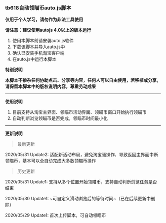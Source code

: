 ### tb618自动领瞄币auto.js脚本
**仅用于个人学习，请勿作为非法工具使用**

**请注意：建议使用autojs 4.0以上的版本运行**

1. 使用本脚本前请安装auto.js软件
2. 下载该脚本并导入auto.js中
3. 确认已安装手机淘宝客户端
4. 在auto.js中运行本脚本

**特别说明**

**本脚本不掺杂任何协助点击、分享等内容，任何人可以自由使用，若移植或分享，请保留本脚本中的版权说明内容，尊重劳动成果**

-----
**使用说明**
1. 目前支持从淘宝主界面、领瞄币活动界面、领瞄币窗口开始执行领瞄币
2. 自动判断浏览领瞄币是否完成，领瞄币时间最小化

-----
**更新说明**

> 最新更新

2020/05/31 Update2: 适配新活动布局，避免淘宝骚操作，导致返回主界面中断领瞄币，基本可以全自动完成大多数领瞄币操作

> 历史更新

2020/05/31 Update1: 支持从多个位置开始领瞄币，支持自动判断浏览任务是否结束

2020/05/30 Update1: ~可自定义滑动浏览后的等待时间~（已在后续更新中删除）

2020/05/29 Update1: 首次上传脚本，可自动领瞄币
